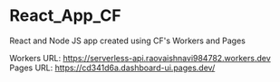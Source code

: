 # React_App_CF
React and Node JS app created using CF's Workers and Pages

Workers URL: https://serverless-api.raovaishnavi984782.workers.dev
Pages URL: https://cd341d6a.dashboard-ui.pages.dev/
